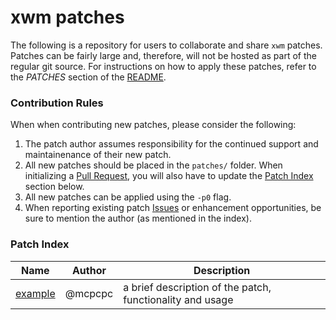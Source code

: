 # xwm patches

The following is a repository for users to collaborate and share `xwm` patches. Patches can be fairly large and, therefore, will not be hosted as part of the regular git source.  For instructions on how to apply these patches, refer to the *PATCHES* section of the [README](https://raw.githubusercontent.com/mcpcpc/xwm/main/README).

### Contribution Rules

When when contributing new patches, please consider the following:

1.   The patch author assumes responsibility for the continued support and maintainenance of their new patch.
2.   All new patches should be placed in the `patches/` folder. When initializing a [Pull Request](https://github.com/mcpcpc/xwm-patches/pulls), you will also have to update the [Patch Index](#patch-index) section below.
3.   All new patches can be applied using the `-p0` flag.
4.   When reporting existing patch [Issues](https://github.com/mcpcpc/xwm-patches/issues) or enhancement opportunities, be sure to mention the author (as mentioned in the index).

### Patch Index

| Name | Author | Description |
|-|-|-|
| [example](patches/example.patch) | @mcpcpc | a brief description of the patch, functionality and usage |
